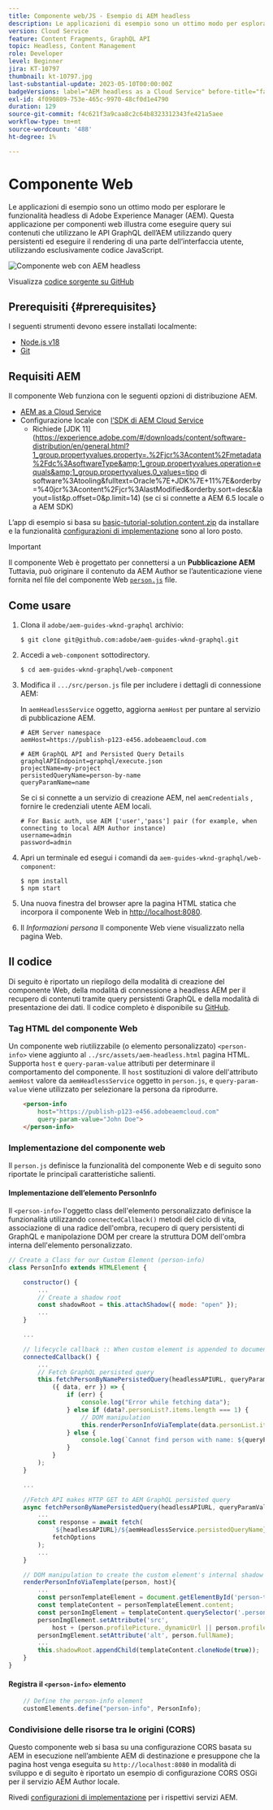 ```yaml
---
title: Componente web/JS - Esempio di AEM headless
description: Le applicazioni di esempio sono un ottimo modo per esplorare le funzionalità headless di Adobe Experience Manager (AEM). Questa applicazione Web Component/JS illustra come eseguire query sui contenuti che utilizzano le API GraphQL dell'AEM utilizzando query persistenti.
version: Cloud Service
feature: Content Fragments, GraphQL API
topic: Headless, Content Management
role: Developer
level: Beginner
jira: KT-10797
thumbnail: kt-10797.jpg
last-substantial-update: 2023-05-10T00:00:00Z
badgeVersions: label="AEM headless as a Cloud Service" before-title="false"
exl-id: 4f090809-753e-465c-9970-48cf0d1e4790
duration: 129
source-git-commit: f4c621f3a9caa8c2c64b8323312343fe421a5aee
workflow-type: tm+mt
source-wordcount: '488'
ht-degree: 1%

---
```


# Componente Web

Le applicazioni di esempio sono un ottimo modo per esplorare le funzionalità headless di Adobe Experience Manager (AEM). Questa applicazione per componenti web illustra come eseguire query sui contenuti che utilizzano le API GraphQL dell’AEM utilizzando query persistenti ed eseguire il rendering di una parte dell’interfaccia utente, utilizzando esclusivamente codice JavaScript.

![Componente web con AEM headless](./assets/web-component/web-component.png)

Visualizza [codice sorgente su GitHub](https://github.com/adobe/aem-guides-wknd-graphql/tree/main/web-component)

## Prerequisiti {#prerequisites}

I seguenti strumenti devono essere installati localmente:

+ [Node.js v18](https://nodejs.org/it/)
+ [Git](https://git-scm.com/)

## Requisiti AEM

Il componente Web funziona con le seguenti opzioni di distribuzione AEM.

+ [AEM as a Cloud Service](https://experienceleague.adobe.com/docs/experience-manager-cloud-service/content/implementing/deploying/overview.html)
+ Configurazione locale con [l’SDK di AEM Cloud Service](https://experienceleague.adobe.com/docs/experience-manager-learn/cloud-service/local-development-environment-set-up/overview.html?lang=it)
   + Richiede [JDK 11](https://experience.adobe.com/#/downloads/content/software-distribution/en/general.html?1_group.propertyvalues.property=.%2Fjcr%3Acontent%2Fmetadata%2Fdc%3AsoftwareType&amp;1_group.propertyvalues.operation=equals&amp;1_group.propertyvalues.0_values=tipo di software%3Atooling&amp;fulltext=Oracle%7E+JDK%7E+11%7E&amp;orderby=%40jcr%3Acontent%2Fjcr%3AlastModified&amp;orderby.sort=desc&amp;layout=list&amp;p.offset=0&amp;p.limit=14) (se ci si connette a AEM 6.5 locale o a AEM SDK)

L’app di esempio si basa su [basic-tutorial-solution.content.zip](../multi-step/assets/explore-graphql-api/basic-tutorial-solution.content.zip) da installare e la funzionalità [configurazioni di implementazione](../deployment/web-component.md) sono al loro posto.


>[!IMPORTANT]
>
>Il componente Web è progettato per connettersi a un __Pubblicazione AEM__ Tuttavia, può originare il contenuto da AEM Author se l’autenticazione viene fornita nel file del componente Web [`person.js`](https://github.com/adobe/aem-guides-wknd-graphql/blob/main/web-component/src/person.js#L11) file.

## Come usare

1. Clona il `adobe/aem-guides-wknd-graphql` archivio:

   ```shell
   $ git clone git@github.com:adobe/aem-guides-wknd-graphql.git
   ```

1. Accedi a `web-component` sottodirectory.

   ```shell
   $ cd aem-guides-wknd-graphql/web-component
   ```

1. Modifica il `.../src/person.js` file per includere i dettagli di connessione AEM:

   In `aemHeadlessService` oggetto, aggiorna `aemHost` per puntare al servizio di pubblicazione AEM.

   ```plain
   # AEM Server namespace
   aemHost=https://publish-p123-e456.adobeaemcloud.com
   
   # AEM GraphQL API and Persisted Query Details
   graphqlAPIEndpoint=graphql/execute.json
   projectName=my-project
   persistedQueryName=person-by-name
   queryParamName=name
   ```

   Se ci si connette a un servizio di creazione AEM, nel `aemCredentials` , fornire le credenziali utente AEM locali.

   ```plain
   # For Basic auth, use AEM ['user','pass'] pair (for example, when connecting to local AEM Author instance)
   username=admin
   password=admin
   ```

1. Apri un terminale ed esegui i comandi da `aem-guides-wknd-graphql/web-component`:

   ```shell
   $ npm install
   $ npm start
   ```

1. Una nuova finestra del browser apre la pagina HTML statica che incorpora il componente Web in [http://localhost:8080](http://localhost:8080).
1. Il _Informazioni persona_ Il componente Web viene visualizzato nella pagina Web.

## Il codice

Di seguito è riportato un riepilogo della modalità di creazione del componente Web, della modalità di connessione a headless AEM per il recupero di contenuti tramite query persistenti GraphQL e della modalità di presentazione dei dati. Il codice completo è disponibile su [GitHub](https://github.com/adobe/aem-guides-wknd-graphql/tree/main/web-component).

### Tag HTML del componente Web

Un componente web riutilizzabile (o elemento personalizzato) `<person-info>` viene aggiunto al `../src/assets/aem-headless.html` pagina HTML. Supporta `host` e `query-param-value` attributi per determinare il comportamento del componente. Il `host` sostituzioni di valore dell&#39;attributo `aemHost` valore da `aemHeadlessService` oggetto in `person.js`, e `query-param-value` viene utilizzato per selezionare la persona da riprodurre.

```html
    <person-info 
        host="https://publish-p123-e456.adobeaemcloud.com"
        query-param-value="John Doe">
    </person-info>
```

### Implementazione del componente web

Il `person.js` definisce la funzionalità del componente Web e di seguito sono riportate le principali caratteristiche salienti.

#### Implementazione dell’elemento PersonInfo

Il `<person-info>` l&#39;oggetto class dell&#39;elemento personalizzato definisce la funzionalità utilizzando `connectedCallback()` metodi del ciclo di vita, associazione di una radice dell&#39;ombra, recupero di query persistenti di GraphQL e manipolazione DOM per creare la struttura DOM dell&#39;ombra interna dell&#39;elemento personalizzato.

```javascript
// Create a Class for our Custom Element (person-info)
class PersonInfo extends HTMLElement {

    constructor() {
        ...
        // Create a shadow root
        const shadowRoot = this.attachShadow({ mode: "open" });
        ...
    }

    ...

    // lifecycle callback :: When custom element is appended to document
    connectedCallback() {
        ...
        // Fetch GraphQL persisted query
        this.fetchPersonByNamePersistedQuery(headlessAPIURL, queryParamValue).then(
            ({ data, err }) => {
                if (err) {
                    console.log("Error while fetching data");
                } else if (data?.personList?.items.length === 1) {
                    // DOM manipulation
                    this.renderPersonInfoViaTemplate(data.personList.items[0], host);
                } else {
                    console.log(`Cannot find person with name: ${queryParamValue}`);
                }
            }
        );
    }

    ...

    //Fetch API makes HTTP GET to AEM GraphQL persisted query
    async fetchPersonByNamePersistedQuery(headlessAPIURL, queryParamValue) {
        ...
        const response = await fetch(
            `${headlessAPIURL}/${aemHeadlessService.persistedQueryName}${encodedParam}`,
            fetchOptions
        );
        ...
    }

    // DOM manipulation to create the custom element's internal shadow DOM structure
    renderPersonInfoViaTemplate(person, host){
        ...
        const personTemplateElement = document.getElementById('person-template');
        const templateContent = personTemplateElement.content;
        const personImgElement = templateContent.querySelector('.person_image');
        personImgElement.setAttribute('src',
            host + (person.profilePicture._dynamicUrl || person.profilePicture._path));
        personImgElement.setAttribute('alt', person.fullName);
        ...
        this.shadowRoot.appendChild(templateContent.cloneNode(true));
    }
}
```

#### Registra il `<person-info>` elemento

```javascript
    // Define the person-info element
    customElements.define("person-info", PersonInfo);
```

### Condivisione delle risorse tra le origini (CORS)

Questo componente web si basa su una configurazione CORS basata su AEM in esecuzione nell’ambiente AEM di destinazione e presuppone che la pagina host venga eseguita su `http://localhost:8080` in modalità di sviluppo e di seguito è riportato un esempio di configurazione CORS OSGi per il servizio AEM Author locale.

Rivedi [configurazioni di implementazione](../deployment/web-component.md) per i rispettivi servizi AEM.
